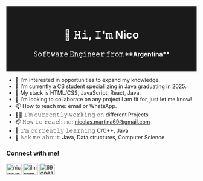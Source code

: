 <div align="center" style="background-color: #1A1A1A; color: white; padding: 20px;">
  <h1>👋 𝙷𝚒, 𝙸'𝚖 Nico</h1>
  <h3>𝚂𝚘𝚏𝚝𝚠𝚊𝚛𝚎 𝙴𝚗𝚐𝚒𝚗𝚎𝚎𝚛 𝚏𝚛𝚘𝚖 **Argentina**</h3>
</div>


- 👀 I’m interested in  opportunities to expand my knowledge.
- 🌱 I’m currently a CS student speciallizing in Java graduating in 2025.
- 🌱 My stack is HTML/CSS, JavaScript, React, Java.
- 💞️ I’m looking to collaborate on any project I am fit for, just let me know!
- 📫 How to reach me: email or WhatsApp.
- 👨‍💻 𝙸’𝚖 𝚌𝚞𝚛𝚛𝚎𝚗𝚝𝚕𝚢 𝚠𝚘𝚛𝚔𝚒𝚗𝚐 𝚘𝚗 different Projects
- 📫 𝙷𝚘𝚠 𝚝𝚘 𝚛𝚎𝚊𝚌𝚑 𝚖𝚎: nicolas.martina69@gmail.com
- 📝 𝙸’𝚖 𝚌𝚞𝚛𝚛𝚎𝚗𝚝𝚕𝚢 𝚕𝚎𝚊𝚛𝚗𝚒𝚗𝚐 C/C++, Java
- 💬 𝙰𝚜𝚔 𝚖𝚎 𝚊𝚋𝚘𝚞𝚝 Java, Data structures, Computer Science

<!-- Social Media Links -->
<h3 align="left">Connect with me!</h3>
<p align="left">
  <!-- Add other social media icons as needed -->
  <a href="https://twitter.com/ilnicomartina" target="blank"><img align="center" src="https://raw.githubusercontent.com/rahuldkjain/github-profile-readme-generator/master/src/images/icons/Social/twitter.svg" alt="nicomartina" height="30" width="40" /></a>
  <a href="https://instagram.com/ilnicomartina" target="blank"><img align="center" src="https://raw.githubusercontent.com/rahuldkjain/github-profile-readme-generator/master/src/images/icons/Social/instagram.svg" alt="ilnicomartina" height="30" width="40" /></a>
  <a href="https://discord.gg/690963831823794227" target="blank"><img align="center" src="https://raw.githubusercontent.com/rahuldkjain/github-profile-readme-generator/master/src/images/icons/Social/discord.svg" alt="690963831823794227" height="30" width="40" /></a>
</p>

<!---
NicoMartina/NicoMartina is a ✨ special ✨ repository because its `README.md` (this file) appears on your GitHub profile.
You can click the Preview link to take a look at your changes.
--->
